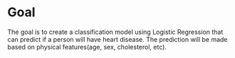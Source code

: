 # Goal

The goal is to create a classification model using Logistic Regression that can predict if a person will have heart disease. The prediction will be made based on physical features(age, sex, cholesterol, etc).

